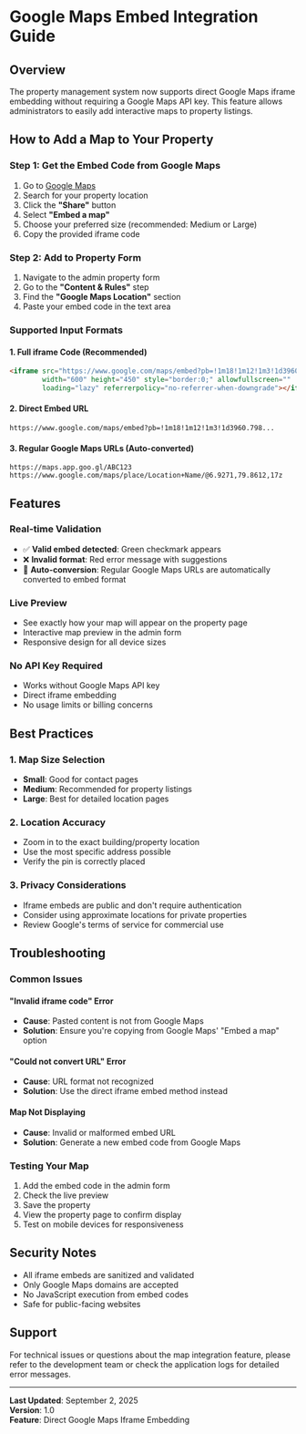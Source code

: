 # Google Maps Embed Integration Guide

## Overview
The property management system now supports direct Google Maps iframe embedding without requiring a Google Maps API key. This feature allows administrators to easily add interactive maps to property listings.

## How to Add a Map to Your Property

### Step 1: Get the Embed Code from Google Maps
1. Go to [Google Maps](https://maps.google.com)
2. Search for your property location
3. Click the **"Share"** button
4. Select **"Embed a map"**
5. Choose your preferred size (recommended: Medium or Large)
6. Copy the provided iframe code

### Step 2: Add to Property Form
1. Navigate to the admin property form
2. Go to the **"Content & Rules"** step
3. Find the **"Google Maps Location"** section
4. Paste your embed code in the text area

### Supported Input Formats

#### 1. Full iframe Code (Recommended)
```html
<iframe src="https://www.google.com/maps/embed?pb=!1m18!1m12!1m3!1d3960.798..." 
        width="600" height="450" style="border:0;" allowfullscreen="" 
        loading="lazy" referrerpolicy="no-referrer-when-downgrade"></iframe>
```

#### 2. Direct Embed URL
```
https://www.google.com/maps/embed?pb=!1m18!1m12!1m3!1d3960.798...
```

#### 3. Regular Google Maps URLs (Auto-converted)
```
https://maps.app.goo.gl/ABC123
https://www.google.com/maps/place/Location+Name/@6.9271,79.8612,17z
```

## Features

### Real-time Validation
- ✅ **Valid embed detected**: Green checkmark appears
- ❌ **Invalid format**: Red error message with suggestions
- 🔄 **Auto-conversion**: Regular Google Maps URLs are automatically converted to embed format

### Live Preview
- See exactly how your map will appear on the property page
- Interactive map preview in the admin form
- Responsive design for all device sizes

### No API Key Required
- Works without Google Maps API key
- Direct iframe embedding
- No usage limits or billing concerns

## Best Practices

### 1. Map Size Selection
- **Small**: Good for contact pages
- **Medium**: Recommended for property listings
- **Large**: Best for detailed location pages

### 2. Location Accuracy
- Zoom in to the exact building/property location
- Use the most specific address possible
- Verify the pin is correctly placed

### 3. Privacy Considerations
- Iframe embeds are public and don't require authentication
- Consider using approximate locations for private properties
- Review Google's terms of service for commercial use

## Troubleshooting

### Common Issues

#### "Invalid iframe code" Error
- **Cause**: Pasted content is not from Google Maps
- **Solution**: Ensure you're copying from Google Maps' "Embed a map" option

#### "Could not convert URL" Error
- **Cause**: URL format not recognized
- **Solution**: Use the direct iframe embed method instead

#### Map Not Displaying
- **Cause**: Invalid or malformed embed URL
- **Solution**: Generate a new embed code from Google Maps

### Testing Your Map
1. Add the embed code in the admin form
2. Check the live preview
3. Save the property
4. View the property page to confirm display
5. Test on mobile devices for responsiveness

## Security Notes

- All iframe embeds are sanitized and validated
- Only Google Maps domains are accepted
- No JavaScript execution from embed codes
- Safe for public-facing websites

## Support

For technical issues or questions about the map integration feature, please refer to the development team or check the application logs for detailed error messages.

---

**Last Updated**: September 2, 2025  
**Version**: 1.0  
**Feature**: Direct Google Maps Iframe Embedding
